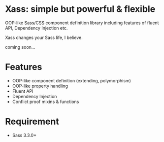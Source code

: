 Xass: simple but powerful & flexible
====================================

OOP-like Sass/CSS component definition library including features of fluent API, Dependency Injection etc.

Xass changes your Sass life, I believe.

coming soon...

Features
========

  * OOP-like component definition (extending, polymorphism)
  * OOP-like property handling
  * Fluent API
  * Dependency Injection
  * Conflict proof mixins & functions

Requirement
===========

  * Sass 3.3.0+
